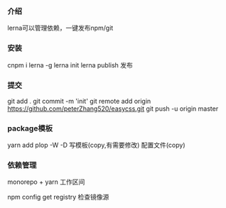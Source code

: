 ### 介绍
lerna可以管理依赖，一键发布npm/git
### 安装
cnpm i lerna -g
lerna init
lerna publish  发布
### 提交
git add .
git commit -m 'init'
git remote add origin https://github.com/peterZhang520/easycss.git
git push -u origin master
### package模板
yarn add plop -W -D
写模板(copy,有需要修改)
配置文件(copy)
### 依赖管理
monorepo + yarn 工作区间

npm config get registry 检查镜像源